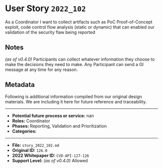 
# User Story `2022_102` #

<!-- story-start -->As a Coordinator I want to collect artifacts such as PoC Proof-of-Concept exploit, code control flow analysis (static or dynamic) that can enabled our validation of the security flaw being reported<!-- story-end -->

## Notes ##

*(as of v0.4.0)*
Participants can collect whatever information they choose to make the decisions they need to make. Any Participant can send a GI message at any time for any reason.

## Metadata ##

Following is additional information compiled from our original design materials.
We are including it here for future reference and traceability.

---

- **Potential future process or service:** nan
- **Roles:** Coordinator
- **Phases:** Reporting, Validation and Prioritization
- **Categories:**

---

- **File:** `story_2022_102.md`
- **Original ID:** `126.0`
- **2022 Whitepaper ID:** `CVD-API-127-126`
- **Support Level:** *(as of v0.4.0)* Allowed
